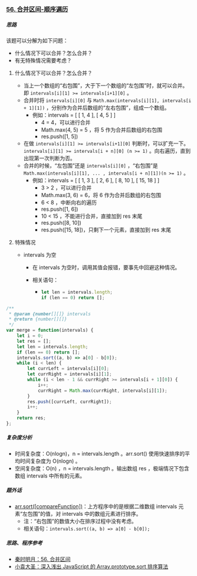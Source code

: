 ### [56. 合并区间-顺序遍历](https://leetcode-cn.com/problems/merge-intervals/)

##### 思路

该题可以分解为如下问题：

* 什么情况下可以合并？怎么合并？
* 有无特殊情况需要考虑？



1. 什么情况下可以合并？怎么合并？
   * 当上一个数组的“右包围”，大于下一个数组的“左包围”时，就可以合并。即 `intervals[i][1] >= intervals[i+1][0]` 。
   * 合并时将 `intervals[i][0]` 与 `Math.max(intervals[i][1], intervals[i + 1][1])` ，分别作为合并后数组的“左右包围”，组成一个数组。
     * 例如：intervals = [ [ 1, 4 ], [ 4, 5 ] ]
       * 4 = 4，可以进行合并
       * Math.max(4, 5) = 5 ，将 5 作为合并后数组的右包围
       * res.push([1, 5]) 
   * 在做 `intervals[i][1] >= intervals[i+1][0]` 判断时，可以扩充一下。`intervals[i][1] >= intervals[i + n][0] (n >= 1)` 。向右遍历，直到出现第一次判断为否。
   * 合并的时候，“左包围”还是 `intervals[i][0]` ，“右包围”是 `Math.max(intervals[i][1], ... , intervals[i + n][1])(n >= 1)` 。
     * 例如：intervals = [ [ 1, 3 ], [ 2, 6 ], [ 8, 10 ], [ 15, 18 ] ]
       * 3 > 2 ，可以进行合并
       * Math.max(3, 6) = 6，将 6 作为合并后数组的右包围
       * 6 < 8 ，中断向右的遍历
       * res.push([1, 6])
       * 10 < 15 ，不能进行合并，直接加到 res 末尾
       * res.push([8, 10])
       * res.push([15, 18])，只剩下一个元素，直接加到 res 末尾



2. 特殊情况

   * intervals 为空

     * 在 intervals 为空时，调用其值会报错，要事先中回避这种情况。

     * 相关语句：

       * ```javascript
         let len = intervals.length;
         if (len == 0) return [];
         ```



```javascript
/**
 * @param {number[][]} intervals
 * @return {number[][]}
 */
var merge = function(intervals) {
    let i = 0;
    let res = [];
    let len = intervals.length;
    if (len == 0) return [];
    intervals.sort((a, b) => a[0] - b[0]);
    while (i < len) {
        let currLeft = intervals[i][0];
        let currRight = intervals[i][1];
        while (i < len - 1 && currRight >= intervals[i + 1][0]) {
            i++;
            currRight = Math.max(currRight, intervals[i][1]);
        }
        res.push([currLeft, currRight]);
        i++;
    }
    return res;
};
```



##### 复杂度分析

* 时间复杂度：O(nlogn)，n = intervals.length 。arr.sort() 使用快速排序的平均时间复杂度为 O(nlogn) 。
* 空间复杂度：O(n) ，n = intervals.length 。输出数组 res ，极端情况下包含数组 intervals 中所有的元素。



##### 题外话

* [arr.sort([compareFunction])](https://developer.mozilla.org/zh-CN/docs/Web/JavaScript/Reference/Global_Objects/Array/sort)：上方程序中的是根据二维数组 intervals 元素“左包围”的值，对 intervals 中的数组元素进行排序。
  * 注：“右包围”的数值大小在排序过程中没有考虑。
  * 相关语句：`intervals.sort((a, b) => a[0] - b[0]);` 




##### 思路、程序参考

* [秦时明月：56. 合并区间](https://leetcode-cn.com/problems/merge-intervals/solution/56-he-bing-qu-jian-by-alexer-660/)
* [小袁大圣：深入浅出 JavaScript 的 Array.prototype.sort 排序算法](https://segmentfault.com/a/1190000010648740)

